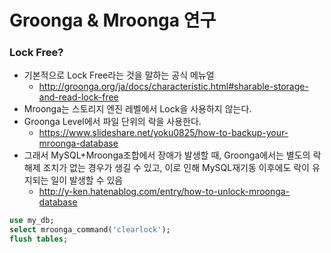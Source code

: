 # Groonga & Mroonga 연구

### Lock Free?
- 기본적으로 Lock Free라는 것을 말하는 공식 메뉴얼
  - http://groonga.org/ja/docs/characteristic.html#sharable-storage-and-read-lock-free
- Mroonga는 스토리지 엔진 레벨에서 Lock을 사용하지 않는다.
- Groonga Level에서 파일 단위의 락을 사용한다.
  - https://www.slideshare.net/yoku0825/how-to-backup-your-mroonga-database
- 그래서 MySQL+Mroonga조합에서 장애가 발생할 때, Groonga에서는 별도의 락 해제 조치가 없는 경우가 생길 수 있고, 이로 인해 MySQL재기동 이후에도 락이 유지되는 일이 발생할 수 있음
  - http://y-ken.hatenablog.com/entry/how-to-unlock-mroonga-database
```sql
use my_db;
select mroonga_command('clearlock');
flush tables;
```
